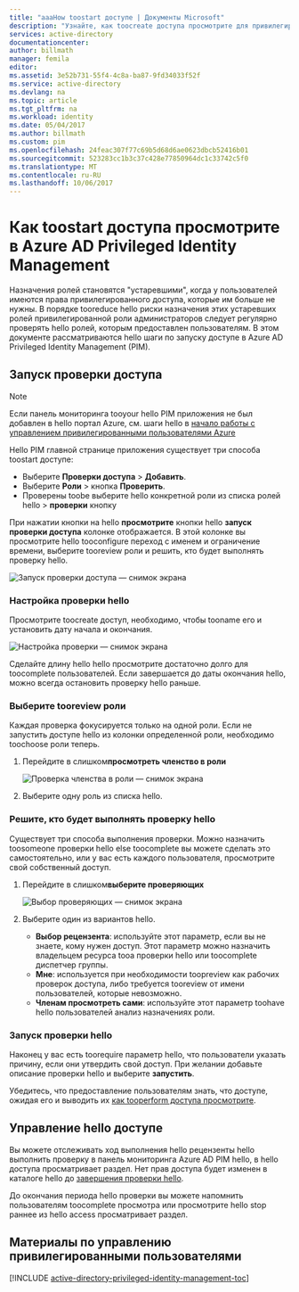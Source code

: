 ```yaml
---
title: "aaaHow toostart доступе | Документы Microsoft"
description: "Узнайте, как toocreate доступа просмотрите для привилегированных удостоверений с Azure Privileged Identity Management приложения hello."
services: active-directory
documentationcenter: 
author: billmath
manager: femila
editor: 
ms.assetid: 3e52b731-55f4-4c8a-ba87-9fd34033f52f
ms.service: active-directory
ms.devlang: na
ms.topic: article
ms.tgt_pltfrm: na
ms.workload: identity
ms.date: 05/04/2017
ms.author: billmath
ms.custom: pim
ms.openlocfilehash: 24feac307f77c69b5d68d6ae0623dbcb52416b01
ms.sourcegitcommit: 523283cc1b3c37c428e77850964dc1c33742c5f0
ms.translationtype: MT
ms.contentlocale: ru-RU
ms.lasthandoff: 10/06/2017
---
```

# <a name="how-toostart-an-access-review-in-azure-ad-privileged-identity-management"></a>Как toostart доступа просмотрите в Azure AD Privileged Identity Management
Назначения ролей становятся "устаревшими", когда у пользователей имеются права привилегированного доступа, которые им больше не нужны. В порядке tooreduce hello риски назначения этих устаревших ролей привилегированной роли администраторов следует регулярно проверять hello ролей, которым предоставлен пользователям. В этом документе рассматриваются hello шаги по запуску доступе в Azure AD Privileged Identity Management (PIM).

## <a name="start-an-access-review"></a>Запуск проверки доступа
> [!NOTE]
> Если панель мониторинга tooyour hello PIM приложения не был добавлен в hello портал Azure, см. шаги hello в [начало работы с управлением привилегированными пользователями Azure](active-directory-privileged-identity-management-getting-started.md)
> 
> 

Hello PIM главной странице приложения существует три способа toostart доступе:

* Выберите **Проверки доступа** > **Добавить**.
* Выберите **Роли** > кнопка **Проверить**.
* Проверены toobe выберите hello конкретной роли из списка ролей hello > **проверки** кнопку

При нажатии кнопки на hello **просмотрите** кнопки hello **запуск проверки доступа** колонке отображается. В этой колонке вы просмотрите hello tooconfigure переход с именем и ограничение времени, выберите tooreview роли и решить, кто будет выполнять проверку hello.

![Запуск проверки доступа — снимок экрана][1]

### <a name="configure-hello-review"></a>Настройка проверки hello
Просмотрите toocreate доступ, необходимо, чтобы tooname его и установить дату начала и окончания.

![Настройка проверки — снимок экрана][2]

Сделайте длину hello hello просмотрите достаточно долго для toocomplete пользователей. Если завершается до даты окончания hello, можно всегда остановить проверку hello раньше.

### <a name="choose-a-role-tooreview"></a>Выберите tooreview роли
Каждая проверка фокусируется только на одной роли. Если не запустить доступе hello из колонки определенной роли, необходимо toochoose роли теперь.

1. Перейдите в слишком**просмотреть членство в роли**
   
    ![Проверка членства в роли — снимок экрана][3]
2. Выберите одну роль из списка hello.

### <a name="decide-who-will-perform-hello-review"></a>Решите, кто будет выполнять проверку hello
Существует три способа выполнения проверки. Можно назначить toosomeone проверки hello else toocomplete вы можете сделать это самостоятельно, или у вас есть каждого пользователя, просмотрите свой собственный доступ.

1. Перейдите в слишком**выберите проверяющих**
   
    ![Выбор проверяющих — снимок экрана][4]
2. Выберите один из вариантов hello.
   
   * **Выбор рецензента**: используйте этот параметр, если вы не знаете, кому нужен доступ. Этот параметр можно назначить владельцем ресурса tooa проверки hello или toocomplete диспетчер группы.
   * **Мне**: используется при необходимости toopreview как рабочих проверок доступа, либо требуется tooreview от имени пользователей, которые невозможно.
   * **Членам просмотреть сами**: используйте этот параметр toohave hello пользователей анализ назначениях роли.

### <a name="start-hello-review"></a>Запуск проверки hello
Наконец у вас есть toorequire параметр hello, что пользователи указать причину, если они утвердить свой доступ. При желании добавьте описание проверки hello и выберите **запустить**.

Убедитесь, что предоставление пользователям знать, что доступе, ожидая его и выводить их [как tooperform доступа просмотрите](active-directory-privileged-identity-management-how-to-perform-security-review.md).

## <a name="manage-hello-access-review"></a>Управление hello доступе
Вы можете отслеживать ход выполнения hello рецензенты hello выполнить проверку в панель мониторинга Azure AD PIM hello, в hello доступа просматривает раздел. Нет прав доступа будет изменен в каталоге hello до [завершения проверки hello](active-directory-privileged-identity-management-how-to-complete-review.md).

До окончания периода hello проверки вы можете напомнить пользователям toocomplete просмотра или просмотрите hello stop раннее из hello access просматривает раздел.

<!--Every topic should have next steps and links toohello next logical set of content tookeep hello customer engaged-->
## <a name="pim-table-of-contents"></a>Материалы по управлению привилегированными пользователями
[!INCLUDE [active-directory-privileged-identity-management-toc](../../includes/active-directory-privileged-identity-management-toc.md)]

<!--Image references-->

[1]: ./media/active-directory-privileged-identity-management-how-to-start-security-review/PIM_start_review.png
[2]: ./media/active-directory-privileged-identity-management-how-to-start-security-review/PIM_review_configure.png
[3]: ./media/active-directory-privileged-identity-management-how-to-start-security-review/PIM_review_role.png
[4]: ./media/active-directory-privileged-identity-management-how-to-start-security-review/PIM_review_reviewers.png
